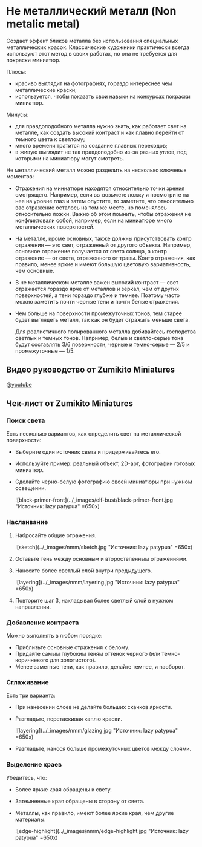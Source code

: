 # Не металлический металл (Non metalic metal)

Создает эффект бликов металла без использования специальных металлических красок. Классические художники практически всегда используют этот метод в своих работах, но она не требуется для покраски миниатюр.

Плюсы:

- красиво выглядит на фотографиях, гораздо интереснее чем металлические краски;
- используется, чтобы показать свои навыки на конкурсах покраски миниатюр.

Минусы:

- для правдоподобного металла нужно знать, как работает свет на металле, как создать высокий контраст и как плавно перейти от темного цвета к светлому;
- много времени тратится на создание плавных переходов;
- в живую выглядит не так правдоподобно из-за разных углов, под которыми на миниатюру могут смотреть.

Не металлический металл можно разделить на несколько ключевых моментов:

- Отражения на миниатюре находятся относительно точки зрения смотрящего. Например, если вы возьмете ложку и посмотрите на нее на уровне глаз и затем опустите, то заметите, что относительно вас отражение осталось на том же месте, но поменялось относительно ложки. Важно об этом помнить, чтобы отражения не конфликтовали собой, например, если на миниатюре много металлических поверхностей.

- На металле, кроме основных, также должны присутствовать контр отражения — это свет, отраженный от другого объекта. Например, основное отражение получается от света солнца, а контр отражение — от света, отраженного от травы. Контр отражения, как правило, менее яркие и имеют большую цветовую вариативность, чем основные.

- В не металлическом металле важен высокий контраст — свет отражается гораздо ярче от металлов и зеркал, чем от других поверхностей, а тени гораздо глубже и темнее. Поэтому часто можно заметить почти черные тени и почти белые отражения.

- Чем больше на поверхности промежуточных тонов, тем старее будет выглядеть металл, так как он будет отражать меньше света.

    Для реалистичного полированного металла добивайтесь господства светлых и темных тонов. Например, белые и светло-серые тона будут составлять 3/6 поверхности, черные и темно-серые — 2/5 и промежуточные — 1/5.

## Видео руководство от Zumikito Miniatures

@[youtube](https://youtu.be/wOGlHTRySlU?si=FUuYPQ6ut1i5aMSw)

## Чек-лист от Zumikito Miniatures

### Поиск света

Есть несколько вариантов, как определить свет на металлической поверхности:

- Выберите один источник света и придерживайтесь его.
- Используйте пример: реальный объект, 2D-арт, фотографии готовых миниатюр.
- Сделайте черно-белую фотографию своей миниатюры при нужном освещении.

  ![black-primer-front](../_images/elf-bust/black-primer-front.jpg "Источник: lazy patypua" =650x)

### Наслаивание

1. Набросайте общие отражения.

   ![sketch](../_images/nmm/sketch.jpg "Источник: lazy patypua" =650x)

2. Оставьте тень между основным и второстепенным отражениями.
3. Нанесите более светлый слой внутри предыдущего.

   ![layering](../_images/nmm/layering.jpg "Источник: lazy patypua" =650x)

4. Повторите шаг 3, накладывая более светлый слой в нужном направлении.

### Добавление контраста

Можно выполнять в любом порядке:

- Приблизьте основные отражения к белому.
- Придайте самым глубоким теням оттенок черного (или темно-коричневого для золотистого).
- Менее заметные тени, как правило, делайте темнее, и наоборот.

### Сглаживание

Есть три варианта:

- При нанесении слоев не делайте больших скачков яркости.
- Разгладьте, перетаскивая каплю краски.

  ![layering](../_images/nmm/glazing.jpg "Источник: lazy patypua" =650x)

- Разгладьте, нанося больше промежуточных цветов между слоями.

### Выделение краев

Убедитесь, что:

- Более яркие края обращены к свету.
- Затемненные края обращены в сторону от света.
- Металлы, как правило, имеют более яркие края, чем другие материалы.
  
  ![edge-highlight](../_images/nmm/edge-highlight.jpg "Источник: lazy patypua" =650x)
